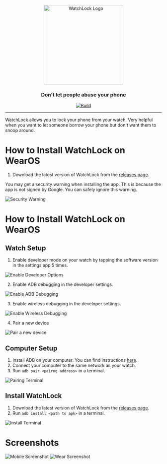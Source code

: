<div id="logo" align="center">
  <a href="https://github.com/emilkrebs/WatchLock" target="_blank" rel="noopener noreferrer">
   <img width="256" alt="WatchLock Logo" src="./images/WatchLock.png">
 </a>
  <h3>
    Don't let people abuse your phone
  </h3>
</div>

<div id="badges" align="center">

[![Build](https://github.com/emilkrebs/WatchLock/actions/workflows/android.yml/badge.svg)](https://github.com/emilkrebs/WatchLock/actions/workflows/android.yml)

</div>

<hr>

WatchLock allows you to lock your phone from your watch. Very helpful when you want to let someone borrow your phone but don't want them to snoop around.

# How to Install WatchLock on WearOS
1. Download the latest version of WatchLock from the [releases page](https://github.com/emilkrebs/WatchLock/releases).

You may get a security warning when installing the app. This is because the app is not signed by Google. You can safely ignore this warning.

![Security Warning](./images/security_warning.jpg)

# How to Install WatchLock on WearOS

## Watch Setup
1. Enable developer mode on your watch by tapping the software version in the settings app 5 times.

![Enable Developer Options](./images/enable_developer_options.png)

2. Enable ADB debugging in the developer settings.

![Enable ADB Debugging](./images/enable_adb_debugging.png)

3. Enable wireless debugging in the developer settings.

![Enable Wireless Debugging](./images/enable_wireless_debugging.png)

4. Pair a new device

![Pair a new device](./images/pair_new_device.png)


## Computer Setup

1. Install ADB on your computer. You can find instructions [here](https://developer.android.com/tools/adb).
2. Connect your computer to the same network as your watch.
3. Run `adb pair <pairng address>` in a terminal.

![Pairing Terminal](./images/pairing_terminal.png)

## Install WatchLock 

1. Download the latest version of WatchLock from the [releases page](https://github.com/emilkrebs/WatchLock/releases).
2. Run `adb install <path to apk>` in a terminal.

![Install Terminal](./images/installing_terminal.png)

# Screenshots

![Mobile Screenshot](./images/watchlock_mobile.jpg)
![Wear Screenshot](./images/watchlock_wear.png)
